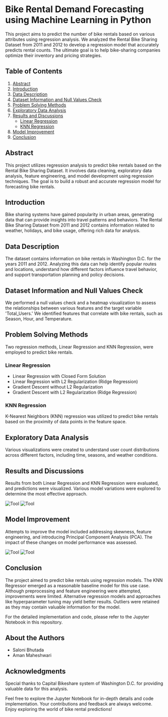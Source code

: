 # Bike Rental Demand Forecasting using Machine Learning in Python

This project aims to predict the number of bike rentals based on various attributes using regression analysis. We analyzed the Rental Bike Sharing Dataset from 2011 and 2012 to develop a regression model that accurately predicts rental counts. The ultimate goal is to help bike-sharing companies optimize their inventory and pricing strategies.

## Table of Contents
1. [Abstract](#abstract)
2. [Introduction](#introduction)
3. [Data Description](#data-description)
4. [Dataset Information and Null Values Check](#dataset-information-and-null-values-check)
5. [Problem Solving Methods](#problem-solving-methods)
6. [Exploratory Data Analysis](#exploratory-data-analysis)
7. [Results and Discussions](#results-and-discussions)
   - [Linear Regression](#linear-regression)
   - [KNN Regression](#knn-regression)
8. [Model Improvement](#model-improvement)
9. [Conclusion](#conclusion)

## Abstract <a name="abstract"></a>

This project utilizes regression analysis to predict bike rentals based on the Rental Bike Sharing Dataset. It involves data cleaning, exploratory data analysis, feature engineering, and model development using regression techniques. The goal is to build a robust and accurate regression model for forecasting bike rentals.

## Introduction <a name="introduction"></a>

Bike sharing systems have gained popularity in urban areas, generating data that can provide insights into travel patterns and behaviors. The Rental Bike Sharing Dataset from 2011 and 2012 contains information related to weather, holidays, and bike usage, offering rich data for analysis.

## Data Description <a name="data-description"></a>

The dataset contains information on bike rentals in Washington D.C. for the years 2011 and 2012. Analyzing this data can help identify popular routes and locations, understand how different factors influence travel behavior, and support transportation planning and policy decisions.

## Dataset Information and Null Values Check <a name="dataset-information-and-null-values-check"></a>

We performed a null values check and a heatmap visualization to assess the relationships between various features and the target variable 'Total_Users.' We identified features that correlate with bike rentals, such as Season, Hour, and Temperature.

## Problem Solving Methods <a name="problem-solving-methods"></a>

Two regression methods, Linear Regression and KNN Regression, were employed to predict bike rentals.

### Linear Regression
- Linear Regression with Closed Form Solution
- Linear Regression with L2 Regularization (Ridge Regression)
- Gradient Descent without L2 Regularization
- Gradient Descent with L2 Regularization (Ridge Regression)

### KNN Regression
K-Nearest Neighbors (KNN) regression was utilized to predict bike rentals based on the proximity of data points in the feature space.

## Exploratory Data Analysis <a name="exploratory-data-analysis"></a>

Various visualizations were created to understand user count distributions across different factors, including time, seasons, and weather conditions.

## Results and Discussions <a name="results-and-discussions"></a>

Results from both Linear Regression and KNN Regression were evaluated, and predictions were visualized. Various model variations were explored to determine the most effective approach.

<img src="Model Output/ToolP1.png" alt="Tool">
<img src="Model Output/ToolP2.png" alt="Tool">

## Model Improvement <a name="model-improvement"></a>

Attempts to improve the model included addressing skewness, feature engineering, and introducing Principal Component Analysis (PCA). The impact of these changes on model performance was assessed.

<img src="Model Output/ToolP1.png" alt="Tool">
<img src="Model Output/ToolP2.png" alt="Tool">

## Conclusion <a name="conclusion"></a>

The project aimed to predict bike rentals using regression models. The KNN Regressor emerged as a reasonable baseline model for this use case. Although preprocessing and feature engineering were attempted, improvements were limited. Alternative regression models and approaches like hyperparameter tuning may yield better results. Outliers were retained as they may contain valuable information for the model.

For the detailed implementation and code, please refer to the Jupyter Notebook in this repository.

## About the Authors

- Saloni Bhutada 
- Aman Maheshwari

## Acknowledgments

Special thanks to Capital Bikeshare system of Washington D.C. for providing valuable data for this analysis.

Feel free to explore the Jupyter Notebook for in-depth details and code implementation. Your contributions and feedback are always welcome. Enjoy exploring the world of bike rental predictions!
